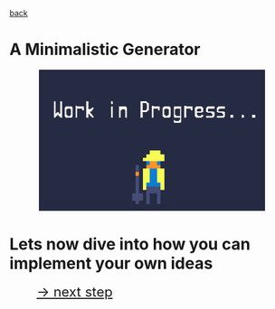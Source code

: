 <a href="./generator-structure.md">back</a>

# A Minimalistic Generator

<p align="center">
  <img src="../../../wip.png" alt="description" style="max-width: 500px;">
</p>

# Lets now dive into how you can implement your own ideas

<a href="./next-steps.md" style="margin-left: 48px; font-size: 24px">-> next step</a>